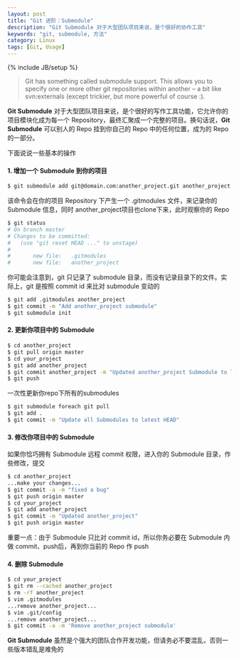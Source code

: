 ```yaml
---
layout: post
title: "Git 进阶：Submodule"
description: "Git Submodule 对于大型团队项目来说，是个很好的协作工具"
keywords: "git, submodule, 方法"
category: Linux
tags: [Git, Usage]
---
```

{% include JB/setup %}

>Git has something called submodule support. This allows you to specify one or more other git repositories within another – a bit like svn:externals (except trickier, but more powerful of course :).

**Git Submodule** 对于大型团队项目来说，是个很好的写作工具功能，它允许你的项目模块化成为每一个 Repository，最终汇聚成一个完整的项目。换句话说，**Git Submodule** 可以别人的 Repo 挂到你自己的 Repo 中的任何位置，成为的 Repo 的一部分。

下面说说一些基本的操作

#### 1. 增加一个 Submodule 到你的项目

```sh
$ git submodule add git@domain.com:another_project.git another_project
```

<!-- more -->
该命令会在你的项目 Repository 下产生一个 .gitmodules 文件，来记录你的 Submodule 信息，同时 another_project项目也clone下来，此时观察你的 Repo

```sh
$ git status
# On branch master
# Changes to be committed:
#   (use "git reset HEAD ..." to unstage)
#
#       new file:   .gitmodules
#       new file:   another_project
```

你可能会注意到，git 只记录了 submodule 目录，而没有记录目录下的文件。实际上，git 是按照 commit id 来比对 submodule 变动的

```sh
$ git add .gitmodules another_project
$ git commit -m "Add another_project submodule"
$ git submodule init
```

#### 2. 更新你项目中的 Submodule

```sh
$ cd another_project
$ git pull origin master
$ cd your_project
$ git add another_project
$ git commit another_project -m "Updated another_project Submodule to latest HEAD"
$ git push
```

一次性更新你repo下所有的submodules

```sh
$ git submodule foreach git pull
$ git add .
$ git commit -m "Update all Submodules to latest HEAD"
```

#### 3. 修改你项目中的 Submodule

如果你恰巧拥有 Submodule 远程 commit 权限，进入你的 Submodule 目录，作些修改，提交

```sh
$ cd another_project
...make your changes...
$ git commit -a -m "fixed a bug"
$ git push origin master
$ cd your_project
$ git add another_project
$ git commit -m "Updated another_project"
$ git push origin master
```

重要一点：由于 Submodule 只比对 commit id，所以你务必要在 Submodule 内做 commit、push后，再到你当前的 Repo 作 push

#### 4. 删除 Submodule

```sh
$ cd your_project
$ git rm --cached another_project
$ rm -rf another_project
$ vim .gitmodules
...remove another_project...
$ vim .git/config
...remove another_project...
$ git commit -a -m 'Remove another_project submodule'
```

**Git Submodule** 虽然是个强大的团队合作开发功能，但请务必不要混乱，否则一些版本错乱是难免的

